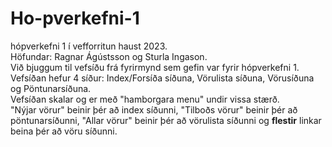 # Ho-pverkefni-1
hópverkefni 1 í vefforritun haust 2023.  
Höfundar: Ragnar Ágústsson og Sturla Ingason.  
Við bjuggum til vefsíðu frá fyrirmynd sem gefin var fyrir hópverkefni 1.  
Vefsíðan hefur 4 síður: Index/Forsíða síðuna, Vörulista síðuna, Vörusíðuna og Pöntunarsíðuna.  
Vefsíðan skalar og er með "hamborgara menu" undir vissa stærð.   
"Nýjar vörur" beinir þér að index síðunni, "Tilboðs vörur" beinir þér að pöntunarsíðunni, "Allar vörur" beinir þér að vörulista síðunni og **flestir** linkar beina þér að vöru síðunni.
